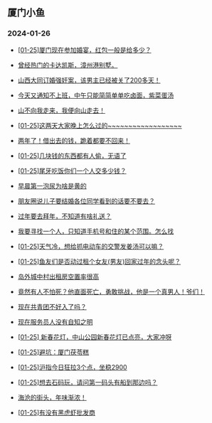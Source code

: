 ## 厦门小鱼 
### 2024-01-26

+ [[01-25]厦门现在参加婚宴，红包一般是给多少？](http://bbs.xmfish.com/read-htm-tid-18140244.html)

+ [曾经热门的卡达凯斯，漳州港别墅。](http://bbs.xmfish.com/read-htm-tid-18140258.html)

+ [山西大同订婚强奸案，该男主已经被关了200多天！](http://bbs.xmfish.com/read-htm-tid-18140210.html)

+ [今天又通知不上班，中午只能简简单单吃卤面，紫菜蛋汤](http://bbs.xmfish.com/read-htm-tid-18140307.html)

+ [山不向我走来，我便向山走去！](http://bbs.xmfish.com/read-htm-tid-18140201.html)

+ [[01-25]这两天大家晚上怎么过的~~~~~~~~~~~~~~~~~~](http://bbs.xmfish.com/read-htm-tid-18140327.html)

+ [两年了！借出去的钱，跪着都要不回来！](http://bbs.xmfish.com/read-htm-tid-18140387.html)

+ [[01-25]几块钱的东西都有人偷，无语了](http://bbs.xmfish.com/read-htm-tid-18140402.html)

+ [[01-25]尾牙吃饭你们一个人交多少钱？](http://bbs.xmfish.com/read-htm-tid-18140448.html)

+ [早晨第一泡尿为啥是黄的](http://bbs.xmfish.com/read-htm-tid-18140241.html)

+ [朋友圈说儿子要结婚各位同学看到的话要不要去？](http://bbs.xmfish.com/read-htm-tid-18140342.html)

+ [过年要去拜年，不知道有啥礼送？](http://bbs.xmfish.com/read-htm-tid-18140287.html)

+ [我要寻找一个人，只知道手机号和住的某个范围。怎么找](http://bbs.xmfish.com/read-htm-tid-18140392.html)

+ [[01-25]天气冷，想给抓电动车的交警发姜汤可以嘛？](http://bbs.xmfish.com/read-htm-tid-18140383.html)

+ [[01-25]鱼友们是否动过租个女友(男友)回家过年的念头呢？](http://bbs.xmfish.com/read-htm-tid-18140326.html)

+ [岛外城中村出租房空置率很高](http://bbs.xmfish.com/read-htm-tid-18140363.html)

+ [竟然有人不怕死？他直面死亡，勇敢挑战，他是一个真男人！爷们！](http://bbs.xmfish.com/read-htm-tid-18140530.html)

+ [现在共青团不好入了吗？](http://bbs.xmfish.com/read-htm-tid-18140549.html)

+ [现在服务员人没有自知之明](http://bbs.xmfish.com/read-htm-tid-18140474.html)

+ [[01-25] 新春花灯，中山公园新春花灯已点亮，大家冲呀](http://bbs.xmfish.com/read-htm-tid-18140558.html)

+ [[01-25]避坑：厦门茯苓糕](http://bbs.xmfish.com/read-htm-tid-18140554.html)

+ [[01-25]沪指今日狂拉3个点，坐稳2900](http://bbs.xmfish.com/read-htm-tid-18140445.html)

+ [[01-25]想去石码玩，请问第一码头有船到那边吗？](http://bbs.xmfish.com/read-htm-tid-18140504.html)

+ [海沧的街头，年味渐浓！](http://bbs.xmfish.com/read-htm-tid-18140624.html)

+ [[01-25]有没有黑虎虾批发商](http://bbs.xmfish.com/read-htm-tid-18140427.html)

